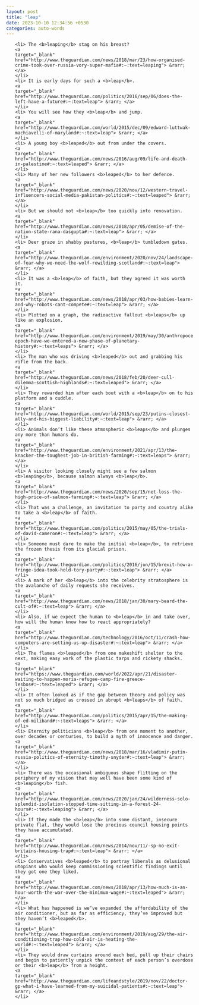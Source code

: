 ```yaml
---
layout: post
title: "leap"
date: 2023-10-10 12:34:56 +0530
categories: auto-words
---
```

<ol>

    <li> The <b>leaping</b> stag on his breast?
    <a 
    target="_blank" 
    href="http://www.theguardian.com/news/2018/mar/23/how-organised-crime-took-over-russia-vory-super-mafia#:~:text=leaping"> &rarr; </a>
    </li>
    <li> It is early days for such a <b>leap</b>.
    <a 
    target="_blank" 
    href="http://www.theguardian.com/politics/2016/sep/06/does-the-left-have-a-future#:~:text=leap"> &rarr; </a>
    </li>
    <li> You will see how they <b>leap</b> and jump.
    <a 
    target="_blank" 
    href="http://www.theguardian.com/world/2015/dec/09/edward-luttwak-machiavelli-of-maryland#:~:text=leap"> &rarr; </a>
    </li>
    <li> A young boy <b>leaped</b> out from under the covers.
    <a 
    target="_blank" 
    href="http://www.theguardian.com/news/2016/aug/09/life-and-death-in-palestine#:~:text=leaped"> &rarr; </a>
    </li>
    <li> Many of her new followers <b>leaped</b> to her defence.
    <a 
    target="_blank" 
    href="http://www.theguardian.com/news/2020/nov/12/western-travel-influencers-social-media-pakistan-politics#:~:text=leaped"> &rarr; </a>
    </li>
    <li> But we should not <b>leap</b> too quickly into renovation.
    <a 
    target="_blank" 
    href="http://www.theguardian.com/news/2018/apr/05/demise-of-the-nation-state-rana-dasgupta#:~:text=leap"> &rarr; </a>
    </li>
    <li> Deer graze in shabby pastures, <b>leap</b> tumbledown gates.
    <a 
    target="_blank" 
    href="http://www.theguardian.com/environment/2020/nov/24/landscape-of-fear-why-we-need-the-wolf-rewilding-scotland#:~:text=leap"> &rarr; </a>
    </li>
    <li> It was a <b>leap</b> of faith, but they agreed it was worth it.
    <a 
    target="_blank" 
    href="http://www.theguardian.com/news/2018/apr/03/how-babies-learn-and-why-robots-cant-compete#:~:text=leap"> &rarr; </a>
    </li>
    <li> Plotted on a graph, the radioactive fallout <b>leaps</b> up like an explosion.
    <a 
    target="_blank" 
    href="http://www.theguardian.com/environment/2019/may/30/anthropocene-epoch-have-we-entered-a-new-phase-of-planetary-history#:~:text=leaps"> &rarr; </a>
    </li>
    <li> The man who was driving <b>leaped</b> out and grabbing his rifle from the back.
    <a 
    target="_blank" 
    href="http://www.theguardian.com/news/2018/feb/20/deer-cull-dilemma-scottish-highlands#:~:text=leaped"> &rarr; </a>
    </li>
    <li> They rewarded him after each bout with a <b>leap</b> on to his platform and a cuddle.
    <a 
    target="_blank" 
    href="http://www.theguardian.com/world/2015/sep/23/putins-closest-ally-and-his-biggest-liability#:~:text=leap"> &rarr; </a>
    </li>
    <li> Animals don’t like these atmospheric <b>leaps</b> and plunges any more than humans do.
    <a 
    target="_blank" 
    href="http://www.theguardian.com/environment/2021/apr/13/the-knacker-the-toughest-job-in-british-farming#:~:text=leaps"> &rarr; </a>
    </li>
    <li> A visitor looking closely might see a few salmon <b>leaping</b>, because salmon always <b>leap</b>.
    <a 
    target="_blank" 
    href="http://www.theguardian.com/news/2020/sep/15/net-loss-the-high-price-of-salmon-farming#:~:text=leap"> &rarr; </a>
    </li>
    <li> That was a challenge, an invitation to party and country alike to take a <b>leap</b> of faith.
    <a 
    target="_blank" 
    href="http://www.theguardian.com/politics/2015/may/05/the-trials-of-david-cameron#:~:text=leap"> &rarr; </a>
    </li>
    <li> Someone must dare to make the initial <b>leap</b>, to retrieve the frozen thesis from its glacial prison.
    <a 
    target="_blank" 
    href="http://www.theguardian.com/politics/2016/jun/15/brexit-how-a-fringe-idea-took-hold-tory-party#:~:text=leap"> &rarr; </a>
    </li>
    <li> A mark of her <b>leap</b> into the celebrity stratosphere is the avalanche of daily requests she receives.
    <a 
    target="_blank" 
    href="http://www.theguardian.com/news/2018/jan/30/mary-beard-the-cult-of#:~:text=leap"> &rarr; </a>
    </li>
    <li> Also, if we expect the human to <b>leap</b> in and take over, how will the human know how to react appropriately?
    <a 
    target="_blank" 
    href="http://www.theguardian.com/technology/2016/oct/11/crash-how-computers-are-setting-us-up-disaster#:~:text=leap"> &rarr; </a>
    </li>
    <li> The flames <b>leaped</b> from one makeshift shelter to the next, making easy work of the plastic tarps and rickety shacks.
    <a 
    target="_blank" 
    href="https://www.theguardian.com/world/2022/apr/21/disaster-waiting-to-happen-moria-refugee-camp-fire-greece-lesbos#:~:text=leaped"> &rarr; </a>
    </li>
    <li> It often looked as if the gap between theory and policy was not so much bridged as crossed in abrupt <b>leaps</b> of faith.
    <a 
    target="_blank" 
    href="http://www.theguardian.com/politics/2015/apr/15/the-making-of-ed-miliband#:~:text=leaps"> &rarr; </a>
    </li>
    <li> Eternity politicians <b>leap</b> from one moment to another, over decades or centuries, to build a myth of innocence and danger.
    <a 
    target="_blank" 
    href="http://www.theguardian.com/news/2018/mar/16/vladimir-putin-russia-politics-of-eternity-timothy-snyder#:~:text=leap"> &rarr; </a>
    </li>
    <li> There was the occasional ambiguous shape flitting on the periphery of my vision that may well have been some kind of <b>leaping</b> fish.
    <a 
    target="_blank" 
    href="http://www.theguardian.com/news/2020/jan/24/wilderness-solo-splendid-isolation-stopped-time-sitting-in-a-forest-24-hours#:~:text=leaping"> &rarr; </a>
    </li>
    <li> If they made the <b>leap</b> into some distant, insecure private flat, they would lose the precious council housing points they have accumulated.
    <a 
    target="_blank" 
    href="http://www.theguardian.com/news/2014/nov/11/-sp-no-exit-britains-housing-trap#:~:text=leap"> &rarr; </a>
    </li>
    <li> Conservatives <b>leaped</b> to portray liberals as delusional utopians who would keep commissioning scientific findings until they got one they liked.
    <a 
    target="_blank" 
    href="http://www.theguardian.com/news/2018/apr/13/how-much-is-an-hour-worth-the-war-over-the-minimum-wage#:~:text=leaped"> &rarr; </a>
    </li>
    <li> What has happened is we’ve expanded the affordability of the air conditioner, but as far as efficiency, they’ve improved but they haven’t <b>leaped</b>.
    <a 
    target="_blank" 
    href="http://www.theguardian.com/environment/2019/aug/29/the-air-conditioning-trap-how-cold-air-is-heating-the-world#:~:text=leaped"> &rarr; </a>
    </li>
    <li> They would draw curtains around each bed, pull up their chairs and begin to patiently unpick the context of each person’s overdose or their <b>leap</b> from a height.
    <a 
    target="_blank" 
    href="http://www.theguardian.com/lifeandstyle/2019/nov/22/doctor-gp-what-i-have-learned-from-my-suicidal-patients#:~:text=leap"> &rarr; </a>
    </li>